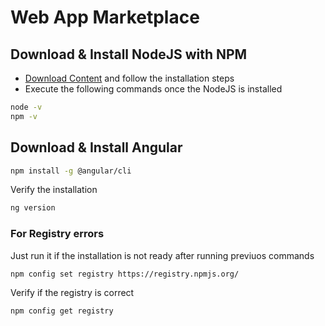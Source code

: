 # Web App Marketplace

## Download & Install NodeJS with NPM

- [Download Content](https://nodejs.org/) and follow the installation steps
- Execute the following commands once the NodeJS is installed
```sh
node -v
npm -v
```

## Download & Install Angular

```sh
npm install -g @angular/cli
```
Verify the installation

```sh
ng version
```

### For Registry errors

Just run it if the installation is not ready after running previuos commands
```sh
npm config set registry https://registry.npmjs.org/
```
Verify if the registry is correct
```sh
npm config get registry
```
